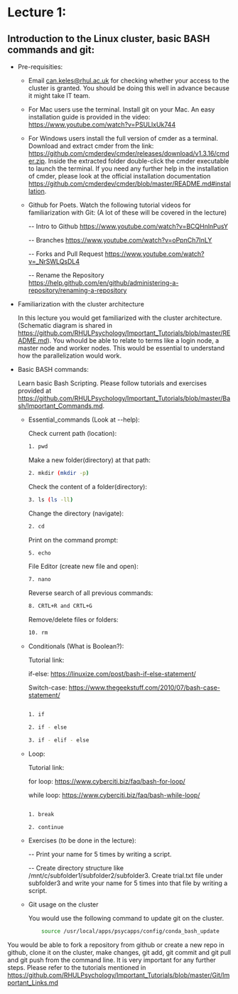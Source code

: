 # Lecture 1:
## Introduction to the Linux cluster, basic BASH commands and git:


  - Pre-requisities:
  
    - Email <can.keles@rhul.ac.uk> for checking whether your access to the cluster is granted. You should be doing this well in advance because it might take IT team.
    - For Mac users use the terminal. Install git on your Mac. An easy installation guide is provided in the video: https://www.youtube.com/watch?v=PSULlxUk744
    
    - For Windows users install the full version of cmder as a terminal. Download and extract cmder from the link: https://github.com/cmderdev/cmder/releases/download/v1.3.16/cmder.zip. Inside the extracted folder double-click the cmder executable to launch the terminal. If you need any further help in the installation of cmder, please look at the official installation documentation https://github.com/cmderdev/cmder/blob/master/README.md#installation.
    
    - Github for Poets. Watch the following tutorial videos for familiarization with Git: (A lot of these will be covered in the lecture)
    
      -- Intro to Github
          https://www.youtube.com/watch?v=BCQHnlnPusY

      -- Branches
          https://www.youtube.com/watch?v=oPpnCh7InLY
      
      -- Forks and Pull Request
          https://www.youtube.com/watch?v=_NrSWLQsDL4

      -- Rename the Repository
          https://help.github.com/en/github/administering-a-repository/renaming-a-repository
    
    

  - Familiarization with the cluster architecture
  
    In this lecture you would get familiarized with the cluster architecture. (Schematic diagram is shared in https://github.com/RHULPsychology/Important_Tutorials/blob/master/README.md). You whould be able to relate to terms like a login node, a master node and worker nodes. This would be essential to understand how the parallelization would work.
    
  - Basic BASH commands:
  
    Learn basic Bash Scripting. Please follow tutorials and exercises provided at https://github.com/RHULPsychology/Important_Tutorials/blob/master/Bash/Important_Commands.md.
   
   
    - Essential_commands (Look at --help):
      
      Check current path (location):
      
      ```bash
      1. pwd
      ```
      Make a new folder(directory) at that path:
      
      ```bash
      2. mkdir (mkdir -p)
      ```
      Check the content of a folder(directory):
      
      ```bash
      3. ls (ls -ll)
      ```
      Change the directory (navigate):
      
      ```bash
      2. cd
      ```
      Print on the command prompt:

      ```bash
      5. echo
      ```
      File Editor (create new file and open):

      ```bash
      7. nano
      ```
      Reverse search of all previous commands:
      
      ```bash
      8. CRTL+R and CRTL+G
      ```
      Remove/delete files or folders:

      ```bash
      10. rm
      ```

    - Conditionals (What is Boolean?): 

      Tutorial link: 

      if-else:
      https://linuxize.com/post/bash-if-else-statement/

      Switch-case: 
      https://www.thegeekstuff.com/2010/07/bash-case-statement/

      ```bash

      1. if

      2. if - else

      3. if - elif - else

      ```

    - Loop: 

      Tutorial link: 

      for loop:
      https://www.cyberciti.biz/faq/bash-for-loop/

      while loop: 
      https://www.cyberciti.biz/faq/bash-while-loop/

      ```bash

      1. break

      2. continue

      ```

    - Exercises (to be done in the lecture): 

      -- Print your name for 5 times by writing a script.

      -- Create directory structure like /mnt/c/subfolder1/subfolder2/subfolder3. Create trial.txt file under subfolder3 and write your name for 5 times into that file by writing a script.
             

    - Git usage on the cluster
  
      You would use the following command to update git on the cluster. 

      ```bash
          source /usr/local/apps/psycapps/config/conda_bash_update
      ```

   You would be able to fork a repository from github or create a new repo in github, clone it on the cluster, make changes, git add, git commit and git pull and git push from the command line. It is very important for any further steps. Please refer to the tutorials mentioned in https://github.com/RHULPsychology/Important_Tutorials/blob/master/Git/Important_Links.md
